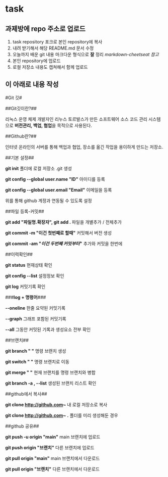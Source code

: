 # task

## 과제방에 repo 주소로 업로드

1. task repository 포크로 본인 repository에 복사
2. 내려 받기해서 해당 README.md 문서 수정
3. 오늘까지 배운 git 내용 마크다운 형식으로 __잘__ 정리
  _markdown-cheetseat 참고_
4. 본인 repository에 업로드
5. 로컬 저장소 내용도 캡쳐해서 함께 업로드

이 아래로 내용 작성
-

#Git 깃#

##Git깃이란?##

리눅스 운영 체제 개발자인 리누스 토르발스가 만든 소프트웨어 소스 코드 관리 시스템으로 <b>버전관리, 백업, 협업</b>을 목적으로 사용된다.

##Github란?##

인터넷 온라인의 서버를 통해 백업과 협업, 장소를 옮긴 작업을 용이하게 만드는 저장소.

##기본 설정##

<b>git init</b> 폴더에 로컬 저장소 .git 생성

<b>git config --global user.name "ID"</b> 아이디를 등록

<b>git config --global user.email "Email"</b> 이메일을 등록

위를 통해 github 계정과 연동될 수 있도록 설정


##파일 등록-커밋##

<b>git add "파일명.확장자", git add . </b> 파일을 개별추가 / 전체추가

<b>git commit -m "이건 첫번째로 할때"</b> 커밋해서 버전 생성

<b>git commit -am "<i>이건 두번째 커밋부터</i>"</b> 추가와 커밋을 한번에


##이력확인##

<b>git status</b> 현재상태 확인

<b>git config --list</b> 설정정보 확인

<b>git log</b> 커밋기록 확인


###<b>log + 명령어</b>###

<b>--oneline</b> 한줄 요약된 커밋기록

<b>--graph</b> 그래프 포함된 커밋기록

<b>--all</b> 그동안 커밋된 기록과 생성요소 전부 확인


##브랜치##

<b>git branch " "</b> 명령 브랜치 생성

<b>git switch " "</b> 명령 브랜치로 이동

<b>git merge " "</b> 현재 브랜치를 명령 브랜치와 병합

<b>git branch -a , --list</b> 생성된 브랜치 리스트 확인


##github에서 복사##

<b>git clone http://github.com~ </b> 내 로컬 저장소로 복사

<b>git clone http://github.com~ .</b> 폴더를 미리 생성해둔 경우


##github 공유##

<b>git push -u origin "main"</b> main 브랜치에 업로드

<b>git push origin "브랜치"</b> 다른 브랜치에 업로드

<b>git pull origin "main"</b> main 브랜치에서 다운로드

<b>git pull origin "브랜치"</b> 다른 브랜치에서 다운로드